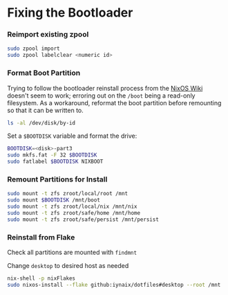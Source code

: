 # Fixing the Bootloader

### Reimport existing zpool
```sh
sudo zpool import
sudo zpool labelclear <numeric id>
```

### Format Boot Partition
Trying to follow the bootloader reinstall process from the [NixOS Wiki](https://nixos.wiki/wiki/Bootloader#From_an_installation_media) doesn't seem to work; erroring out on the `/boot` being a read-only filesystem. As a workaround, reformat the boot partition before remounting so that it can be written to.

```sh
ls -al /dev/disk/by-id
```

Set a `$BOOTDISK` variable and format the drive:

```sh
BOOTDISK=<disk>-part3
sudo mkfs.fat -F 32 $BOOTDISK
sudo fatlabel $BOOTDISK NIXBOOT
```

### Remount Partitions for Install

```sh
sudo mount -t zfs zroot/local/root /mnt
sudo mount $BOOTDISK /mnt/boot
sudo mount -t zfs zroot/local/nix /mnt/nix
sudo mount -t zfs zroot/safe/home /mnt/home
sudo mount -t zfs zroot/safe/persist /mnt/persist
```

### Reinstall from Flake

Check all partitions are mounted with `findmnt`

Change `desktop` to desired host as needed

```sh
nix-shell -p nixFlakes
sudo nixos-install --flake github:iynaix/dotfiles#desktop --root /mnt
```
